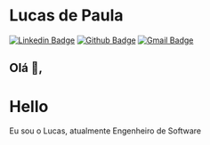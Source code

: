# Lucas de Paula
[![Linkedin Badge](https://img.shields.io/badge/-LucasPaula-blue?style=flat-square&logo=Linkedin&logoColor=white&link=https://www.linkedin.com/in/lucascavalcantiads/)](https://www.linkedin.com/in/lucascavalcantiads/)
[![Github Badge](https://img.shields.io/badge/-Github-000?style=flat-square&logo=Github&logoColor=white&link=https://github.com/lucas-cavalcanti-ads)](https://github.com/lucas-cavalcanti-ads)
[![Gmail Badge](https://img.shields.io/badge/-lucas.tnv27u@gmail.com-c14438?style=flat-square&logo=Gmail&logoColor=white&link=mailto:lucas.tnv27@gmail.com)](mailto:lucas.tnv27@gmail.com)
## Olá 👋, 
<h1 color: orange>Hello</h1>
Eu sou o Lucas, atualmente Engenheiro de Software 
